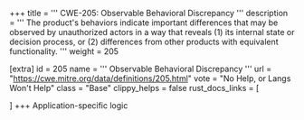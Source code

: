 +++
title = '''
CWE-205: Observable Behavioral Discrepancy
'''
description	= '''
The product's behaviors indicate important differences that may be observed by unauthorized actors in a way that reveals (1) its internal state or decision process, or (2) differences from other products with equivalent functionality.
'''
weight = 205

[extra]
id = 205
name = '''
Observable Behavioral Discrepancy
'''
url = "https://cwe.mitre.org/data/definitions/205.html"
vote = "No Help, or Langs Won't Help"
class = "Base"
clippy_helps = false
rust_docs_links = [
	
]
+++
Application-specific logic